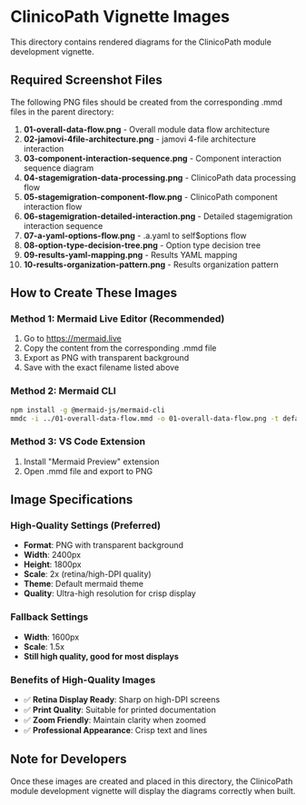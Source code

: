 # ClinicoPath Vignette Images

This directory contains rendered diagrams for the ClinicoPath module development vignette.

## Required Screenshot Files

The following PNG files should be created from the corresponding .mmd files in the parent directory:

1. **01-overall-data-flow.png** - Overall module data flow architecture
2. **02-jamovi-4file-architecture.png** - jamovi 4-file architecture interaction
3. **03-component-interaction-sequence.png** - Component interaction sequence diagram
4. **04-stagemigration-data-processing.png** - ClinicoPath data processing flow
5. **05-stagemigration-component-flow.png** - ClinicoPath component interaction flow
6. **06-stagemigration-detailed-interaction.png** - Detailed stagemigration interaction sequence
7. **07-a-yaml-options-flow.png** - .a.yaml to self$options flow
8. **08-option-type-decision-tree.png** - Option type decision tree
9. **09-results-yaml-mapping.png** - Results YAML mapping
10. **10-results-organization-pattern.png** - Results organization pattern

## How to Create These Images

### Method 1: Mermaid Live Editor (Recommended)
1. Go to https://mermaid.live
2. Copy the content from the corresponding .mmd file
3. Export as PNG with transparent background
4. Save with the exact filename listed above

### Method 2: Mermaid CLI
```bash
npm install -g @mermaid-js/mermaid-cli
mmdc -i ../01-overall-data-flow.mmd -o 01-overall-data-flow.png -t default -b transparent
```

### Method 3: VS Code Extension
1. Install "Mermaid Preview" extension
2. Open .mmd file and export to PNG

## Image Specifications

### High-Quality Settings (Preferred)
- **Format**: PNG with transparent background
- **Width**: 2400px 
- **Height**: 1800px
- **Scale**: 2x (retina/high-DPI quality)
- **Theme**: Default mermaid theme
- **Quality**: Ultra-high resolution for crisp display

### Fallback Settings
- **Width**: 1600px
- **Scale**: 1.5x  
- **Still high quality, good for most displays**

### Benefits of High-Quality Images
- ✅ **Retina Display Ready**: Sharp on high-DPI screens
- ✅ **Print Quality**: Suitable for printed documentation
- ✅ **Zoom Friendly**: Maintain clarity when zoomed
- ✅ **Professional Appearance**: Crisp text and lines

## Note for Developers

Once these images are created and placed in this directory, the ClinicoPath module development vignette will display the diagrams correctly when built.